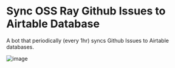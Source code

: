 # Sync OSS Ray Github Issues to Airtable Database

A bot that periodically (every 1hr) syncs Github Issues to Airtable databases.

![image](https://user-images.githubusercontent.com/21118851/102130591-de48be80-3e05-11eb-8fd8-ff6816538916.png)

